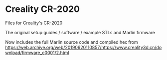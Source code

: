 # Creality CR-2020
 Files for Creality's CR-2020

The original setup guides / software / example STLs and Marlin firmware

Now includes the full Marlin source code and compiled hex from https://web.archive.org/web/20190620110857/https://www.creality3d.cn/download/firmware_c0001/2.html 